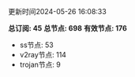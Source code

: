 更新时间2024-05-26 16:08:33

**总订阅: 45**
**总节点: 698**
**有效节点: 176**
- ss节点: 53
- v2ray节点: 114
- trojan节点: 9

